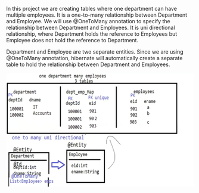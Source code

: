 In this project we are creating tables where one department can have multiple employees.
It is a one-to-many relationship between Department and Employee.
We will use @OneToMany annotation to specify the relationship between Department and Employees.
It is uni directional relationship, where Department holds the reference to Employees but Employee does not hold the
reference to Department.

Department and Employee are two separate entities. Since we are using @OneToMany annotation, hibernate will automatically
create a separate table to hold the relationship between Department and Employees.

![img.png](docs/oneToMany.png)